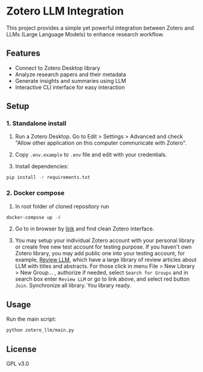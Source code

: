 # Zotero LLM Integration

This project provides a simple yet powerful integration between Zotero and LLMs (Large Language Models) to enhance research workflow.

## Features

- Connect to Zotero Desktop library
- Analyze research papers and their metadata
- Generate insights and summaries using LLM
- Interactive CLI interface for easy interaction

## Setup

### 1. Standalone install

1. Run a Zotero Desktop. Go to Edit > Settings > Advanced and check "Allow other application on this computer communicate with Zotero".
2. Copy `.env.example` to `.env` file and edit with your credentials.

3. Install dependencies:
```bash
pip install -r requirements.txt
```

### 2. Docker compose

1. In root folder of cloned repository run
```bash
docker-compose up -d
```

2. Go to in browser by [link](http://127.0.0.1:3000/) and find clean Zotero interface.

3. You may setup your individual Zotero account with your personal library or create free new test account for testing purpose. If you haven't own Zotero library, you may add public one into your testing account, for example, [Review LLM](https://www.zotero.org/groups/6056275/review_llm), which have a large library of review articles about LLM with titles and abstracts. For those click in menu File > New Library > New Group... , authorize if needed, select `Search for Groups` and in search box enter `Review LLM` or go to link above, and select red button `Join`. Synchronize all library. You library ready.

## Usage

Run the main script:
```bash
python zotero_llm/main.py
```

## License

GPL v3.0
